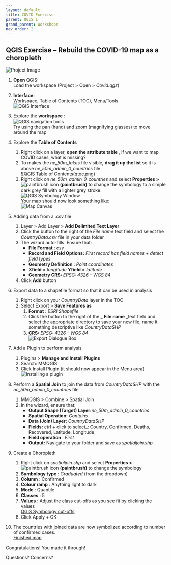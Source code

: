 ```yaml
---
layout: default
title: COVID Exercise
parent: QGIS 1
grand_parent: Workshops
nav_order: 2
---
```


## QGIS Exercise – Rebuild the COVID-19 map as a choropleth

![Project Image](qdemo.png)

1. **Open** QGIS:  
	Load the workspace (Project \> Open \> _Covid.qgz_)  

2. **Interface:**  
	Workspace, Table of Contents (TOC), Menu/Tools  
	![QGIS Interface](qinterface.png)  

3. Explore the **workspace** :  
	![QGIS navigation tools](qnavigationtools.png)  
	Try using the pan (hand) and zoom (magnifying glasses) to move around the map  

4. Explore the **Table of Contents**  
	1. Right click on a layer, **open the attribute table** , if we want to map COVID cases, what is missing?  
	2. To makes the _ne\_50m\_lakes_ file visible, **drag it up the list** so it is above _ne\_50m\_admin\_0\_countries_ file  
		![QGIS Table of Contents(qtoc.png)  
	3. Right click on _ne\_50m\_admin\_0\_countries_ and select **Properties \>** ![paintbrush icon](symbologyicon.png) **(paintbrush)** to change the symbology to a simple dark grey fill with a lighter grey stroke.  
		![QGIS Symbology Window](qsymbology.png)  
		Your map should now look something like:  
		![Map Canvas](qmapcanvas.png)  

5. Adding data from a .csv file  
	1. Layer \> Add Layer \> **Add Delimited Text Layer**  
	2. Click the button to the right of the _File name_ text field and select the _CountryData.csv_ file in your data folder  
	3. The wizard auto-fills. Ensure that:  
		- **File Format** : _csv_  
		- **Record and Field Options:** _First record has field names + detect field types_  
		- **Geometry Definition** : _Point coordinates_  
		- **Xfield** = _longitude_ **Yfield** = _latitude_  
		- **Geometry CRS:** _EPSG: 4326 – WGS 84_  
	4. Click **Add** button  

6. Export data to a shapefile format so that it can be used in analysis  
	1. Right click on your _CountryData_ layer in the TOC  
	2. Select Export \> **Save Features as**  
		1. **Format** : _ESRI Shapefile_  
		2. Click the button to the right of the _ **File name** _text field and select the appropriate directory to save your new file, name it something descriptive like _CountryDataSHP_  
		3. **CRS:** _EPSG: 4326 – WGS 84_  
	![Export Dialogue Box](qexportdialogue.png)  

7.  Add a Plugin to perform analysis  
	1. Plugins \> **Manage and Install Plugins**  
	2. Search: MMQGIS  
	3. Click Install Plugin (it should now appear in the Menu area)  
	![Installing a plugin](qinstallplugin1.png)   

8. Perform a **Spatial Join** to join the data from _CountryDataSHP_ with the _ne\_50m\_admin\_0\_countries_ file  
	1. MMQGIS \> Combine \> Spatial Join  
	2. In the wizard, ensure that:  
		- **Output Shape (Target) Layer:**_ne\_50m\_admin\_0\_countries_  
		- **Spatial Operation:** _Contains_  
		- **Data (Join) Layer:** _CountryDataSHP_  
		- **Fields:** ctrl + click to select_: Country, Confirmed, Deaths, Recovered, Latitude, Longitude_  
		- **Field operation** : _First_  
		- **Output:** Navigate to your folder and save as _spatialjoin.shp_  

9. Create a Choropleth  
	1. Right click on _spatialjoin.shp_ and select **Properties \>** ![paintbrush icon](symbologyicon.png) **(paintbrush)** to change the symbology  
	2. **Symbology type** : _Graduated_ (from the dropdown)  
    3. **Column** : Confirmed  
    4. **Colour ramp** : Anything light to dark  
    5. **Mode** : Quantile  
    6. **Classes** : 5  
    7. **Values** : Adjust the class cut-offs as you see fit by clicking the values  
	[QGIS Symbology cut-offs](qclasscutoffs.png)  
    8. Click Apply + OK  

10. The countries with joined data are now symbolized according to number of confirmed cases.  
	[Finished map](qfinalproduct.png)  

Congratulations! You made it through!  

Questions? Concerns?  
